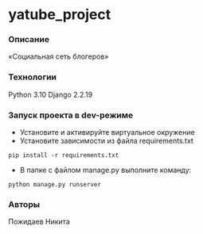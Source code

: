 # yatube_project
### Описание
«Социальная сеть блогеров»
### Технологии
Python 3.10
Django 2.2.19
### Запуск проекта в dev-режиме
- Установите и активируйте виртуальное окружение
- Установите зависимости из файла requirements.txt
```
pip install -r requirements.txt
``` 
- В папке с файлом manage.py выполните команду:
```
python manage.py runserver
```
### Авторы
Пожидаев Никита 